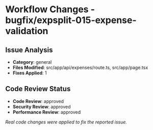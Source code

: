 # Workflow Changes - bugfix/expsplit-015-expense-validation

## Issue Analysis
- **Category**: general
- **Files Modified**: src/app/api/expenses/route.ts, src/app/page.tsx
- **Fixes Applied**: 1

## Code Review Status
- **Code Review**: approved
- **Security Review**: approved
- **Performance Review**: approved

*Real code changes were applied to fix the reported issue.*
